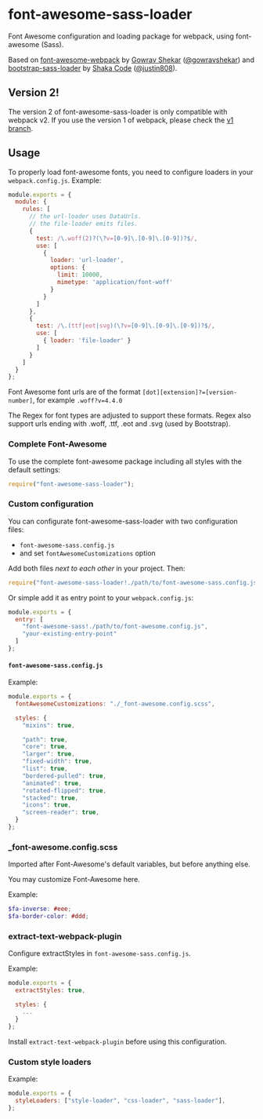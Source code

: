 font-awesome-sass-loader
========================

Font Awesome configuration and loading package for webpack, using font-awesome (Sass).

Based on [font-awesome-webpack](https://github.com/gowravshekar/font-awesome-webpack) by [Gowrav Shekar](https://github.com/gowravshekar) ([@gowravshekar](https://www.npmjs.com/~gowravshekar)) and [bootstrap-sass-loader](https://github.com/shakacode/bootstrap-sass-loader/) by [Shaka Code](https://github.com/shakacode) ([@justin808](https://www.npmjs.com/~justin808)).

Version 2!
----------

The version 2 of font-awesome-sass-loader is only compatible with webpack v2.
If you use the version 1 of webpack, please check the [v1 branch](https://github.com/francisbesset/font-awesome-sass-loader/tree/v1).

Usage
-----

To properly load font-awesome fonts, you need to configure loaders in your `webpack.config.js`. Example:

``` javascript
module.exports = {
  module: {
    rules: [
      // the url-loader uses DataUrls.
      // the file-loader emits files.
      {
        test: /\.woff(2)?(\?v=[0-9]\.[0-9]\.[0-9])?$/,
        use: [
          {
            loader: 'url-loader',
            options: {
              limit: 10000,
              mimetype: 'application/font-woff'
            }
          }
        ]
      },
      {
        test: /\.(ttf|eot|svg)(\?v=[0-9]\.[0-9]\.[0-9])?$/,
        use: [
          { loader: 'file-loader' }
        ]
      }
    ]
  }
};
```

Font Awesome font urls are of the format `[dot][extension]?=[version-number]`, for example `.woff?v=4.4.0`

The Regex for font types are adjusted to support these formats. Regex also support urls ending with .woff, .ttf, .eot and .svg (used by Bootstrap).

### Complete Font-Awesome

To use the complete font-awesome package including all styles with the default settings:

``` javascript
require("font-awesome-sass-loader");
```

### Custom configuration

You can configurate font-awesome-sass-loader with two configuration files:

* `font-awesome-sass.config.js`
* and set `fontAwesomeCustomizations` option

Add both files *next to each other* in your project. Then:

``` javascript
require("font-awesome-sass-loader!./path/to/font-awesome-sass.config.js");
```

Or simple add it as entry point to your `webpack.config.js`:

``` javascript
module.exports = {
  entry: [
    "font-awesome-sass!./path/to/font-awesome.config.js",
    "your-existing-entry-point"
  ]
};
```

#### `font-awesome-sass.config.js`

Example:

``` javascript
module.exports = {
  fontAwesomeCustomizations: "./_font-awesome.config.scss",

  styles: {
    "mixins": true,

    "path": true,
    "core": true,
    "larger": true,
    "fixed-width": true,
    "list": true,
    "bordered-pulled": true,
    "animated": true,
    "rotated-flipped": true,
    "stacked": true,
    "icons": true,
    "screen-reader": true,
  }
};
```

### _font-awesome.config.scss

Imported after Font-Awesome's default variables, but before anything else.

You may customize Font-Awesome here.

Example:

``` scss
$fa-inverse: #eee;
$fa-border-color: #ddd;
```

### extract-text-webpack-plugin

Configure extractStyles in `font-awesome-sass.config.js`.

Example:

``` javascript
module.exports = {
  extractStyles: true,

  styles: {
    ...
  }
};
```

Install `extract-text-webpack-plugin` before using this configuration.

### Custom style loaders

Example:

``` javascript
module.exports = {
  styleLoaders: ["style-loader", "css-loader", "sass-loader"],
};
```
